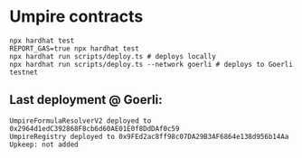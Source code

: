 # Umpire contracts

```shell
npx hardhat test
REPORT_GAS=true npx hardhat test
npx hardhat run scripts/deploy.ts # deploys locally
npx hardhat run scripts/deploy.ts --network goerli # deploys to Goerli testnet
```

## Last deployment @ Goerli:

```
UmpireFormulaResolverV2 deployed to 0x2964d1edC392868F8cb6d60AE01E0f8DdDAf0c59
UmpireRegistry deployed to 0x9FEd2ac8ff98c07DA29B3AF6864e138d956b14Aa
Upkeep: not added 
```
